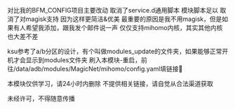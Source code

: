 对比我的BFM_CONFIG项目主要改动
取消了service.d通用脚本 模块脚本足以
取消了对magisk支持 因为这样更简洁&优美 最重要的原因是我不用magisk，但是如果有人希望我添加，跟我发个邮件说一声
仅仅支持mihomo内核，其实其他内核也大差不差

ksu参考了a/b分区的设计，有个叫做modules_update的文件夹，如果能够正常开机才会显示到modules文件夹
刷入本模块-重启，前往/data/adb/modules/MagicNet/mihomo/config.yaml填链接🔗

本模块仅供学习，请24小时内删除
不提供相关链接，请自觉从合法渠道获取

未经许可，不得随意传播

